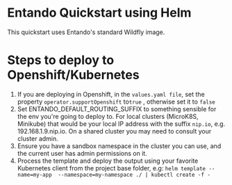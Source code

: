 # Entando Quickstart using Helm

This quickstart uses Entando's standard Wildfly image.

# Steps to deploy to Openshift/Kubernetes
1. If you are deploying in Openshift, in the `values.yaml file`, set the property `operator.supportOpenshift` to`true` , otherwise set it to `false`
2. Set ENTANDO_DEFAULT_ROUTING_SUFFIX to something sensible for the env you're going to deploy to. For local clusters (MicroK8S, Minikube) that would be your local IP address with the suffix `nip.io`, e.g. 192.168.1.9.nip.io. On a shared cluster you may need to consult your cluster admin.
3. Ensure you have a sandbox namespace in the cluster you can use, and the current user has admin permissions on it.
4. Process the template and deploy the output using your favorite Kubernetes client from the project base folder, e.g:
               `helm template --name=my-app  --namespace=my-namespace ./ | kubectl create -f -`

